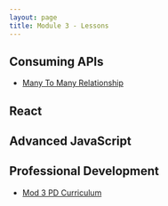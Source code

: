 ```yaml
---
layout: page
title: Module 3 - Lessons
---
```

<!-- Comment the following lessons in as they are updated and deemed ready to go! -->

## Consuming APIs
* [Many To Many Relationship](./many-to-many)

<!--
* [Authorization](.)
* [Testing Tools for API Consumption](.)
* [Refactoring Patterns for API Consumption](.) 
-->

## React
<!-- * [Intro to React](.)
* [React: Ideabox](.)
* [Network Requests: GET & POST](.)
* [React: Advanced Data Management](.) -->


## Advanced JavaScript
<!-- * [Intro To Accessibility](.)
* [Intro to Cypress Testing](.)
* [CORS Workshop](.)
* [FE Error Handling](.)
* [Responsiveness - Mobile Design using Bootstrap](.)
* [Async JavaScript](.)
* [Scope & Scope Chain](.) -->


## Professional Development
* [Mod 3 PD Curriculum](../pd/)